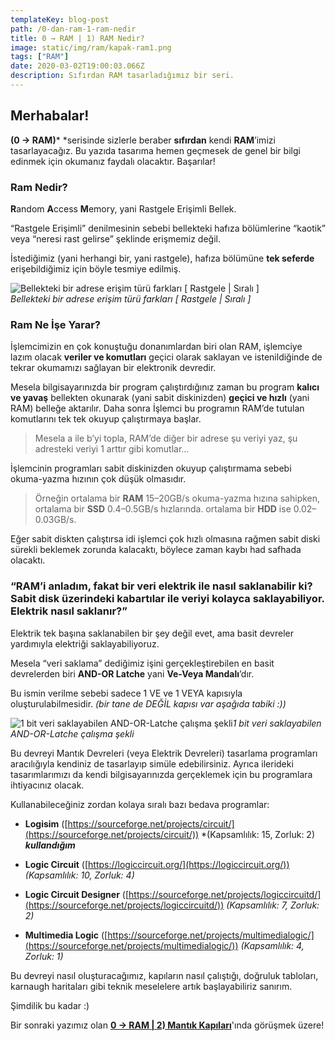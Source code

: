 ```yaml
---
templateKey: blog-post
path: /0-dan-ram-1-ram-nedir
title: 0 → RAM | 1) RAM Nedir?
image: static/img/ram/kapak-ram1.png
tags: ["RAM"]
date: 2020-03-02T19:00:03.066Z
description: Sıfırdan RAM tasarladığımız bir seri.
---
```


## Merhabalar!

**(0 → RAM)*** *serisinde sizlerle beraber **sıfırdan** kendi **RAM**’imizi tasarlayacağız. Bu yazıda tasarıma hemen geçmesek de genel bir bilgi edinmek için okumanız faydalı olacaktır. Başarılar!

### Ram Nedir?

**R**andom **A**ccess **M**emory, yani Rastgele Erişimli Bellek.

“Rastgele Erişimli” denilmesinin sebebi bellekteki hafıza bölümlerine “kaotik” veya “neresi rast gelirse” şeklinde erişmemiz değil.

İstediğimiz (yani herhangi bir, yani rastgele), hafıza bölümüne **tek seferde** erişebildiğimiz için böyle tesmiye edilmiş.

![Bellekteki bir adrese erişim türü farkları [ Rastgele | Sıralı ]](static/img/ram/rastgele-sirali.gif)
<br> *Bellekteki bir adrese erişim türü farkları [ Rastgele | Sıralı ]*

### Ram Ne İşe Yarar?

İşlemcimizin en çok konuştuğu donanımlardan biri olan RAM, işlemciye lazım olacak **veriler ve komutları** geçici olarak saklayan ve istenildiğinde de tekrar okumamızı sağlayan bir elektronik devredir.

Mesela bilgisayarınızda bir program çalıştırdığınız zaman bu program **kalıcı ve yavaş** bellekten okunarak (yani sabit diskinizden) **geçici ve hızlı** (yani RAM) belleğe aktarılır. Daha sonra İşlemci bu programın RAM’de tutulan komutlarını tek tek okuyup çalıştırmaya başlar.
> Mesela a ile b’yi topla, RAM’de diğer bir adrese şu veriyi yaz, şu adresteki veriyi 1 arttır gibi komutlar…

İşlemcinin programları sabit diskinizden okuyup çalıştırmama sebebi okuma-yazma hızının çok düşük olmasıdır.
> Örneğin ortalama bir **RAM** 15–20GB/s okuma-yazma hızına sahipken, ortalama bir **SSD** 0.4–0.5GB/s hızlarında. ortalama bir **HDD** ise 0.02–0.03GB/s.

Eğer sabit diskten çalıştırsa idi işlemci çok hızlı olmasına rağmen sabit diski sürekli beklemek zorunda kalacaktı, böylece zaman kaybı had safhada olacaktı.

### “RAM’i anladım, fakat bir veri elektrik ile nasıl saklanabilir ki? Sabit disk üzerindeki kabartılar ile veriyi kolayca saklayabiliyor. Elektrik nasıl saklanır?”

Elektrik tek başına saklanabilen bir şey değil evet, ama basit devreler yardımıyla elektriği saklayabiliyoruz.

Mesela “veri saklama” dediğimiz işini gerçekleştirebilen en basit devrelerden biri **AND-OR Latche** yani **Ve-Veya Mandalı**’dır.

Bu ismin verilme sebebi sadece 1 VE ve 1 VEYA kapısıyla oluşturulabilmesidir. *(bir tane de DEĞİL kapısı var aşağıda tabiki :))*

![1 bit veri saklayabilen AND-OR-Latche çalışma şekli](static/img/ram/andor-latche.gif)*1 bit veri saklayabilen AND-OR-Latche çalışma şekli*

Bu devreyi Mantık Devreleri (veya Elektrik Devreleri) tasarlama programları aracılığıyla kendiniz de tasarlayıp simüle edebilirsiniz. Ayrıca ilerideki tasarımlarımızı da kendi bilgisayarınızda gerçeklemek için bu programlara ihtiyacınız olacak.

Kullanabileceğiniz zordan kolaya sıralı bazı bedava programlar:

* **Logisim** ([https://sourceforge.net/projects/circuit/](https://sourceforge.net/projects/circuit/))
*(Kapsamlılık: 15, Zorluk: 2) ***kullandığım***

* **Logic Circuit** ([https://logiccircuit.org/](https://logiccircuit.org/))
*(Kapsamlılık: 10, Zorluk: 4)*

* **Logic Circuit Designer** ([https://sourceforge.net/projects/logiccircuitd/](https://sourceforge.net/projects/logiccircuitd/))
*(Kapsamlılık: 7, Zorluk: 2)*

* **Multimedia Logic** ([https://sourceforge.net/projects/multimedialogic/](https://sourceforge.net/projects/multimedialogic/))
*(Kapsamlılık: 4, Zorluk: 1)*

Bu devreyi nasıl oluşturacağımız, kapıların nasıl çalıştığı, doğruluk tabloları, karnaugh haritaları gibi teknik meselelere artık başlayabiliriz sanırım.

Şimdilik bu kadar :)

Bir sonraki yazımız olan **[0 → RAM | 2) Mantık Kapıları](0-dan-ram-2-mantik-kapilari)**'ında görüşmek üzere!
